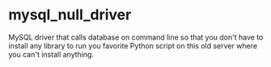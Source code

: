 mysql_null_driver
=================

MySQL driver that calls database on command line so that you don't have to
install any library to run you favorite Python script on this old server where
you can't install anything.



